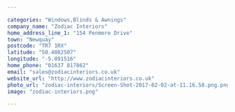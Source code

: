 ```yaml
---

categories: "Windows,Blinds & Awnings"
company_name: "Zodiac Interiors"
home_address_line_1: "154 Penmere Drive"
town: "Newquay"
postcode: "TR7 1RX"
latitude: "50.4082507"
longitude: "-5.091516"
home_phone: "01637 817862"
email: "sales@zodiacinteriors.co.uk"
website_url: "http://www.zodiacinteriors.co.uk"
photo_url: "zodiac-interiors/Screen-Shot-2017-02-02-at-11.16.58.png.png"
image: "zodiac-interiors.png"

---
```

